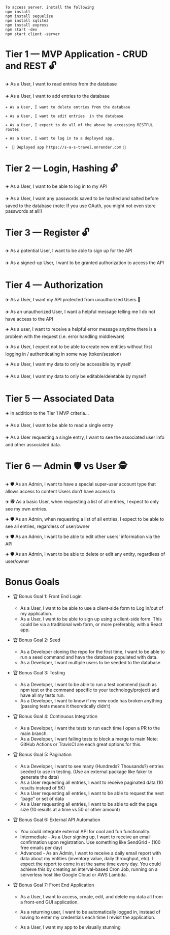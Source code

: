 

``` 
To access server, install the following
npm install 
npm install sequelize
npm install sqlite3
npm install express
npm start -dev
npm start client -server
```

# Tier 1 — MVP Application - CRUD and REST 🔓
<expand>

   ✈️ As a User, I want to read entries from the database  

   ✈️ As a User, I want to add entries to the database 

    ✈️ As a User, I want to delete entries from the database 

    ✈️ As a User, I want to edit entries  in the database 

    ✈️ As a User, I expect to do all of the above by accessing RESTFUL routes 

    ✈️ As a User, I want to log in to a deployed app.

    ✈️  🏁 Deployed app https://s-a-s-travel.onrender.com 🏁

</expand>

  
# Tier 2 — Login, Hashing 🔓
<expand>
  
   ✈️ As a User, I want to be able to log in to my API
  
   ✈️ As a User, I want any passwords saved to be hashed and salted before saved to the database (note: If you use OAuth, you might not even store passwords at all!)
</expand> 

#  Tier 3 — Register 🔓
 <expand>
  
   ✈️ As a potential User, I want to be able to sign up for the API
  
   ✈️ As a signed-up User, I want to be granted authorization to access the API
</expand> 

# Tier 4 — Authorization
<expand>
 
  ✈️ As a User, I want my API protected from unauthorized Users 🚫
 
  ✈️ As an unauthorized User, I want a helpful message telling me I do not have access to the API
 
  ✈️ As a user, I want to receive a helpful error message anytime there is a problem with the request (i.e. error handling middleware)
  
  ✈️ As a User, I expect not to be able to create new entities without first logging in / authenticating in some way (token/session)
 
  ✈️ As a User, I want my data to only be accessible by myself
 
  ✈️ As a User, I want my data to only be editable/deletable by myself
</expand>

# Tier 5 — Associated Data
<expand>

  ✈️ In addition to the Tier 1 MVP criteria…
 
  ✈️ As a User, I want to be able to read a single entry
 
  ✈️ As a User requesting a single entry, I want to see the associated user info and other associated data.
</expand>

# Tier 6 — Admin 🛡️ vs User 🕵
  <expand>

  ✈️ 🛡️ As an Admin, I want to have a special super-user account type that allows access to content Users don’t have access to 
 
  ✈️ 🕵 As a basic User, when requesting a list of all entries, I expect to only see my own entries.

  ✈️ 🛡️ As an Admin, when requesting a list of all entries, I expect to be able to see all entries, regardless of user/owner
 
  ✈️ 🛡️ As an Admin, I want to be able to edit other users’ information via the API
 
  ✈️ 🛡️ As an Admin, I want to be able to delete or edit any entity, regardless of user/owner
  </expand>

#  Bonus Goals 
<expand>
 
* 🏆 Bonus Goal 1: Front End Login
   * As a User, I want to be able to use a client-side form to Log in/out of my application.
   * As a User, I want to be able to sign up using a client-side form. This could be via a traditional web form, or more preferably, with a React app.
 
* 🏆 Bonus Goal 2: Seed 
   * As a Developer cloning the repo for the first time, I want to be able to run a seed command and have the database populated with data.
   * As a Developer, I want multiple users to be seeded to the database

* 🏆 Bonus Goal 3: Testing 
   * As a Developer, I want to be able to run a test commend (such as npm test or the command specific to your technology/project) and have all my tests run.
   * As a Developer, I want to know if my new code has broken anything (passing tests means it theoretically didn’t)

* 🏆 Bonus Goal 4: Continuous Integration
   * As a Developer, I want the tests to run each time I open a PR to the main branch. 
   * As a Developer, I want failing tests to block a merge to main
 Note: GitHub Actions or TravisCI are each great options for this.

* 🏆 Bonus Goal 5: Pagination
   * As a Developer, I want to see many (Hundreds? Thousands?) entries seeded to use in testing. (Use an external package like faker to generate the data)
   * As a User requesting all entries, I want to receive paginated data (10 results instead of 5K)
   * As a User requesting all entries, I want to be able to request the next “page” or set of data
   * As a User requesting all entries, I want to be able to edit the page size (10 results at a time vs 50 or other amount)
 
* 🏆 Bonus Goal 6: External API Automation
   * You could integrate external API for cool and fun functionality.  
   * Intermediate - As a User signing up, I want to receive an email confirmation upon registration.  Use something like SendGrid - (100 free emails per day)
   * Advanced - As an Admin, I want to receive a daily email report with data about my entities (inventory value, daily throughput, etc).  I expect the report to come in at the same time every day.  You could achieve this by creating an interval-based Cron Job, running on a serverless host like Google Cloud or AWS Lambda.

* 🏆 Bonus Goal 7: Front End Application
    
  * As a User, I want to access, create, edit, and delete my data all from a front-end GUI application.

  * As a returning user, I want to be automatically logged in, instead of having to enter my credentials each time I revisit the application.

  * As a User, I want my app to be visually stunning
 
</expand>